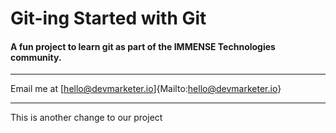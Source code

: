 # Git-ing Started with Git

#### A fun project to learn git as part of the **IMMENSE Technologies** community.

---

Email me at [hello@devmarketer.io]{Mailto:hello@devmarketer.io}

---

This is another change to our project
